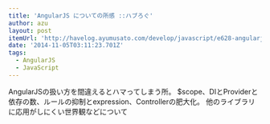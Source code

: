 ```yaml
---
title: 'AngularJS についての所感 ::ハブろぐ'
author: azu
layout: post
itemUrl: 'http://havelog.ayumusato.com/develop/javascript/e628-angularjs_thought.html'
date: '2014-11-05T03:11:23.701Z'
tags:
  - AngularJS
  - JavaScript
---
```

AngularJSの扱い方を間違えるとハマってしまう所。
$scope、DIとProviderと依存の数、ルールの抑制とexpression、Controllerの肥大化。
他のライブラリに応用がしにくい世界観などについて
